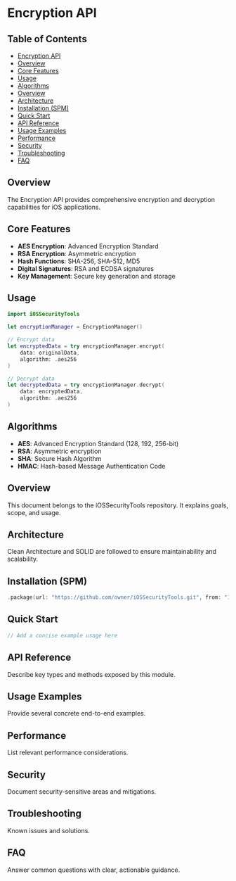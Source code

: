# Encryption API

<!-- TOC START -->
## Table of Contents
- [Encryption API](#encryption-api)
- [Overview](#overview)
- [Core Features](#core-features)
- [Usage](#usage)
- [Algorithms](#algorithms)
- [Overview](#overview)
- [Architecture](#architecture)
- [Installation (SPM)](#installation-spm)
- [Quick Start](#quick-start)
- [API Reference](#api-reference)
- [Usage Examples](#usage-examples)
- [Performance](#performance)
- [Security](#security)
- [Troubleshooting](#troubleshooting)
- [FAQ](#faq)
<!-- TOC END -->


## Overview

The Encryption API provides comprehensive encryption and decryption capabilities for iOS applications.

## Core Features

- **AES Encryption**: Advanced Encryption Standard
- **RSA Encryption**: Asymmetric encryption
- **Hash Functions**: SHA-256, SHA-512, MD5
- **Digital Signatures**: RSA and ECDSA signatures
- **Key Management**: Secure key generation and storage

## Usage

```swift
import iOSSecurityTools

let encryptionManager = EncryptionManager()

// Encrypt data
let encryptedData = try encryptionManager.encrypt(
    data: originalData,
    algorithm: .aes256
)

// Decrypt data
let decryptedData = try encryptionManager.decrypt(
    data: encryptedData,
    algorithm: .aes256
)
```

## Algorithms

- **AES**: Advanced Encryption Standard (128, 192, 256-bit)
- **RSA**: Asymmetric encryption
- **SHA**: Secure Hash Algorithm
- **HMAC**: Hash-based Message Authentication Code

## Overview
This document belongs to the iOSSecurityTools repository. It explains goals, scope, and usage.

## Architecture
Clean Architecture and SOLID are followed to ensure maintainability and scalability.

## Installation (SPM)
```swift
.package(url: "https://github.com/owner/iOSSecurityTools.git", from: "1.0.0")
```

## Quick Start
```swift
// Add a concise example usage here
```

## API Reference
Describe key types and methods exposed by this module.

## Usage Examples
Provide several concrete end-to-end examples.

## Performance
List relevant performance considerations.

## Security
Document security-sensitive areas and mitigations.

## Troubleshooting
Known issues and solutions.

## FAQ
Answer common questions with clear, actionable guidance.
